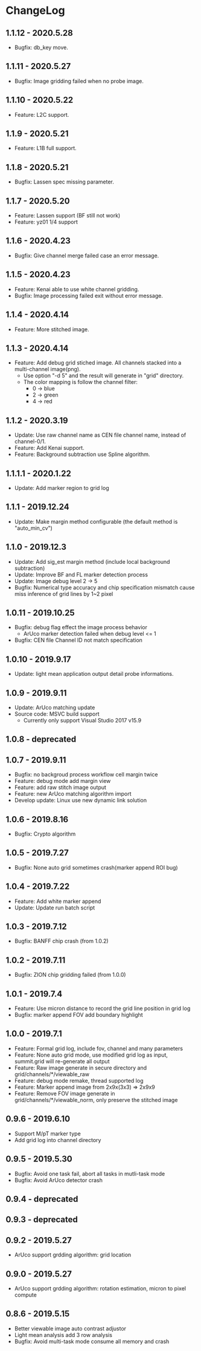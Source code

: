 # ChangeLog

## 1.1.12 - 2020.5.28

- Bugfix: db_key move.

## 1.1.11 - 2020.5.27

- Bugfix: Image gridding failed when no probe image.

## 1.1.10 - 2020.5.22

- Feature: L2C support.

## 1.1.9 - 2020.5.21

- Feature: L1B full support.

## 1.1.8 - 2020.5.21

- Bugfix: Lassen spec missing parameter.

## 1.1.7 - 2020.5.20

- Feature: Lassen support (BF still not work)
- Feature: yz01 1/4 support

## 1.1.6 - 2020.4.23

- Bugfix: Give channel merge failed case an error message.

## 1.1.5 - 2020.4.23

- Feature: Kenai able to use white channel gridding.
- Bugfix: Image processing failed exit without error message.

## 1.1.4 - 2020.4.14

- Feature: More stitched image.

## 1.1.3 - 2020.4.14

- Feature: Add debug grid stiched image. All channels stacked into a multi-channel image(png).
  - Use option "-d 5" and the result will generate in "grid" directory.
  - The color mapping is follow the channel filter:
    - 0 -> blue
    - 2 -> green
    - 4 -> red

## 1.1.2 - 2020.3.19

- Update: Use raw channel name as CEN file channel name, instead of channel-0/1.
- Feature: Add Kenai support.
- Feature: Background subtraction use Spline algorithm.

## 1.1.1.1 - 2020.1.22

- Update: Add marker region to grid log

## 1.1.1 - 2019.12.24

- Update: Make margin method configurable (the default method is "auto_min_cv")

## 1.1.0 - 2019.12.3

- Update: Add sig_est margin method (include local background subtraction)
- Update: Improve BF and FL marker detection process
- Update: Image debug level 2 -> 5
- Bugfix: Numerical type accuracy and chip specification mismatch 
  cause miss inference of grid lines by 1~2 pixel

## 1.0.11 - 2019.10.25

- Bugfix: debug flag effect the image process behavior
  - ArUco marker detection failed when debug level <= 1
- Bugfix: CEN file Channel ID not match specification

## 1.0.10 - 2019.9.17

- Update: light mean application output detail probe informations.

## 1.0.9 - 2019.9.11

- Update: ArUco matching update
- Source code: MSVC build support
  - Currently only support Visual Studio 2017 v15.9

## 1.0.8 - deprecated

## 1.0.7 - 2019.9.11

- Bugfix: no backgroud process workflow cell margin twice
- Feature: debug mode add margin view
- Feature: add raw stitch image output
- Feature: new ArUco matching algorithm import
- Develop update: Linux use new dynamic link solution

## 1.0.6 - 2019.8.16

- Bugfix: Crypto algorithm

## 1.0.5 - 2019.7.27

- Bugfix: None auto grid sometimes crash(marker append ROI bug)

## 1.0.4 - 2019.7.22

- Feature: Add white marker append
- Update: Update run batch script

## 1.0.3 - 2019.7.12

- Bugfix: BANFF chip crash (from 1.0.2)

## 1.0.2 - 2019.7.11

- Bugfix: ZION chip gridding failed (from 1.0.0)

## 1.0.1 - 2019.7.4

- Feature: Use micron distance to record the grid line position in grid log
- Bugfix: marker append FOV add boundary highlight

## 1.0.0 - 2019.7.1

- Feature: Formal grid log, include fov, channel and many parameters
- Feature: None auto grid mode, use modified grid log as input, summit.grid will re-generate all output
- Feature: Raw image generate in secure directory and grid/channels/*/viewable_raw
- Feature: debug mode remake, thread supported log
- Feature: Marker append image from 2x9x(3x3) => 2x9x9
- Feature: Remove FOV image generate in grid/channels/*/viewable_norm, only preserve the stitched image

## 0.9.6 - 2019.6.10

- Support M/pT marker type
- Add grid log into channel directory

## 0.9.5 - 2019.5.30

- Bugfix: Avoid one task fail, abort all tasks in mutli-task mode
- Bugfix: Avoid ArUco detector crash

## 0.9.4 - deprecated

## 0.9.3 - deprecated

## 0.9.2 - 2019.5.27

- ArUco support grdding algorithm: grid location

## 0.9.0 - 2019.5.27

- ArUco support grdding algorithm: rotation estimation, micron to pixel compute

## 0.8.6 - 2019.5.15

- Better viewable image auto contrast adjustor
- Light mean analysis add 3 row analysis
- Bugfix: Avoid multi-task mode consume all memory and crash
